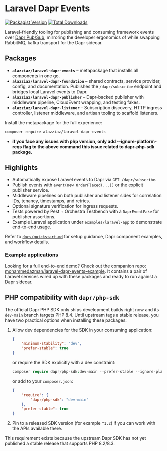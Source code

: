 # Laravel Dapr Events

[![Packagist Version](https://img.shields.io/packagist/v/alazziaz/laravel-dapr-events.svg?color=0f6ab4)](https://packagist.org/packages/alazziaz/laravel-dapr-events)
[![Total Downloads](https://img.shields.io/packagist/dt/alazziaz/laravel-dapr-events.svg)](https://packagist.org/packages/alazziaz/laravel-dapr-events)

Laravel-friendly tooling for publishing and consuming framework events over [Dapr Pub/Sub](https://docs.dapr.io/developing-applications/building-blocks/pubsub/), mirroring the developer ergonomics of while swapping RabbitMQ, kafka transport for the Dapr sidecar.
## Packages

- **`alazziaz/laravel-dapr-events`** – metapackage that installs all components in one go.
- **`alazziaz/laravel-dapr-foundation`** – shared contracts, service provider, config, and documentation. Publishes the `/dapr/subscribe` endpoint and bridges local Laravel events to Dapr.
- **`alazziaz/laravel-dapr-publisher`** – Dapr-backed publisher with middleware pipeline, CloudEvent wrapping, and testing fakes.
- **`alazziaz/laravel-dapr-listener`** – Subscription discovery, HTTP ingress controller, listener middleware, and artisan tooling to scaffold listeners.

Install the metapackage for the full experience:

```bash
composer require alazziaz/laravel-dapr-events
```
- **if you face any issues with php version, only add --ignore-platform-reqs flag to the above command this issue related to dapr-php-sdk package.**

## Highlights

- Automatically expose Laravel events to Dapr via `GET /dapr/subscribe`.
- Publish events with `event(new OrderPlaced(...))` or the explicit publisher service.
- Middleware pipelines on both publisher and listener sides for correlation IDs, tenancy, timestamps, and retries.
- Optional signature verification for ingress requests.
- Tests powered by Pest + Orchestra Testbench with a `DaprEventFake` for publisher assertions.
- Example Laravel application under `examples/laravel-app` to demonstrate end-to-end usage.

Refer to [`docs/quickstart.md`](docs/quickstart.md) for setup guidance, Dapr component examples, and workflow details.

### Example applications

Looking for a full end-to-end demo? Check out the companion repo: [mohammedazman/laravel-dapr-events-example](https://github.com/mohammedazman/laravel-dapr-events-example). It contains a pair of Laravel services wired up with these packages and ready to run against a Dapr sidecar.

## PHP compatibility with `dapr/php-sdk`

The official Dapr PHP SDK only ships development builds right now and its `dev-main` branch targets PHP 8.4. Until upstream tags a stable release, you have two practical options when installing these packages:

1. Allow dev dependencies for the SDK in your consuming application:
   ```json
   {
       "minimum-stability": "dev",
       "prefer-stable": true
   }
   ```
   or require the SDK explicitly with a dev constraint:
   ```php
   composer require dapr/php-sdk:dev-main --prefer-stable --ignore-platform-reqs
   ```
   or add to your `composer.json`:
   ```json
   {
       "require": {
           "dapr/php-sdk": "dev-main"
       },
       "prefer-stable": true
   }
   ```

2. Pin to a released SDK version (for example `^1.2`) if you can work with the APIs available there.

This requirement exists because the upstream Dapr SDK has not yet published a stable release that supports PHP 8.2/8.3.
